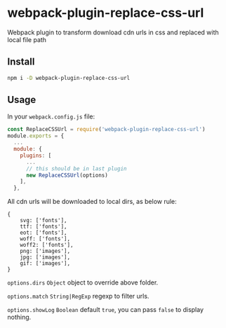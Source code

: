 # webpack-plugin-replace-css-url

Webpack plugin to transform download cdn urls in css and replaced with local file path

## Install

```bash
npm i -D webpack-plugin-replace-css-url
```

## Usage

In your `webpack.config.js` file:


```javascript
const ReplaceCSSUrl = require('webpack-plugin-replace-css-url')
module.exports = {
  ...
  module: {
    plugins: [
      ...
      // this should be in last plugin
      new ReplaceCSSUrl(options)
    ],
  },
```

All cdn urls will be downloaded to local dirs, as below rule:

```
{
    svg: ['fonts'],
    ttf: ['fonts'],
    eot: ['fonts'],
    woff: ['fonts'],
    woff2: ['fonts'],
    png: ['images'],
    jpg: ['images'],
    gif: ['images'],
}
```

`options.dirs` `Object` object to override above folder.

`options.match` `String|RegExp` regexp to filter urls.

`options.showLog` `Boolean` default `true`, you can pass `false` to display nothing.


